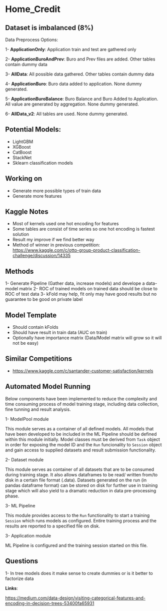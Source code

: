 # Home_Credit

## Dataset is imbalanced (8%)

Data Preprocess Options:

1- __ApplicationOnly__: Application train and test are gathered only

2- __ApplicationBuroAndPrev__: Buro and Prev files are added. Other tables contain dummy data

3- __AllData__: All possible data gathered. Other tables contain dummy data

4- __ApplicationBuro__: Buro data added to application. None dummy generated.

5- __ApplicationBuroBalance__: Buro Balance and Buro Added to Application. All value are generated by aggregation. None dummy generated.

6- __AllData_v2__: All tables are used. None dummy generated.



## Potential Models:
* LightGBM
* XGBoost
* CatBoost
* StackNet
* Sklearn classification models

## Working on
* Generate more possible types of train data
* Generate more features

## Kaggle Notes
* Most of kernels used one hot encoding for features
* Some tables are consist of time series so one hot encoding is fastest solution
* Result my improve if we find better way
* Method of winner in previous competition:
https://www.kaggle.com/c/otto-group-product-classification-challenge/discussion/14335

## Methods
1- Generate Pipeline (Gather data, increase models) and develope a data-model matrix
2- ROC of trained models on trained data should be close to ROC of test data
3- kFold may help, fit only may have good results but no guarantee to be good on private label

## Model Template
* Should contain kFolds
* Should have result in train data (AUC on train)
* Optionally have importance matrix (Data/Model matrix will grow so it will not be easy)

## Similar Competitions
* https://www.kaggle.com/c/santander-customer-satisfaction/kernels

## Automated Model Running
Below components have been implemented to reduce the complexity and time consuming process of model training stage, including data collection, fine tunning and result analysis.

1- ModelPool module

   This module serves as a container of all defined models. All models that have been developed to be included in the ML Pipeline should be defined within this module initially.  Model classes must be derived from `Task` object in order for exposing the model ID and the `Run` funcionality to `Session` object and gain access to supplied datasets and result submission functionality. 
   
2- Dataset module

   This module serves as container of all datasets that are to be consumed during training stage. It also allows dataframes to be read/ written from/to disk in a certain file format (.data). Datasets generated on the run (in pandas dataframe format) can be stored on disk for further use in training stage which will also yield to a dramatic reduction in data pre-processing phase.
   
3- ML Pipeline

   This module provides access to the `Run` functionality to start a training `Session` which runs models as configured. Entire training process and the results are reported to a specified file on disk. 
  
3- Application module 

   ML Pipeline is configured and the training session started on this file.

## Questions
1- In  tree models does it make sense to create dummies or is it better to factorize data

__Links__: 

https://medium.com/data-design/visiting-categorical-features-and-encoding-in-decision-trees-53400fa65931
